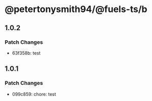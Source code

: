 # @petertonysmith94/@fuels-ts/b

## 1.0.2

### Patch Changes

- 63f358b: test

## 1.0.1

### Patch Changes

- 099c859: chore: test
